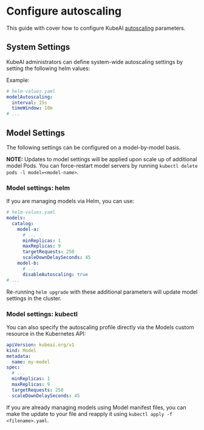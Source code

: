 # Configure autoscaling

This guide with cover how to configure KubeAI [autoscaling](../concepts/autoscaling.md) parameters.

## System Settings

KubeAI administrators can define system-wide autoscaling settings by setting the following helm values:

Example:

```yaml
# helm-values.yaml
modelAutoscaling:
  interval: 15s
  timeWindow: 10m
# ...
```

## Model Settings

The following settings can be configured on a model-by-model basis.

**NOTE:** Updates to model settings will be applied upon scale up of additional model Pods. You can force-restart model servers by running `kubectl delete pods -l model=<model-name>`.

### Model settings: helm

If you are managing models via Helm, you can use:

```yaml
# helm-values.yaml
models:
  catalog:
    model-a:
      # ...
      minReplicas: 1
      maxReplicas: 9
      targetRequests: 250
      scaleDownDelaySeconds: 45
    model-b:
      # ...
      disableAutoscaling: true
# ...
```

Re-running `helm upgrade` with these additional parameters will update model settings in the cluster.

### Model settings: kubectl

You can also specify the autoscaling profile directly via the Models custom resource in the Kubernetes API:

```yaml
apiVersion: kubeai.org/v1
kind: Model
metadata:
  name: my-model
spec:
  # ...
  minReplicas: 1
  maxReplicas: 9
  targetRequests: 250
  scaleDownDelaySeconds: 45
```

If you are already managing models using Model manifest files, you can make the update to your file and reapply it using `kubectl apply -f <filename>.yaml`.
